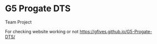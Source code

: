 # G5 Progate DTS
Team Project

For checking website working or not
https://gfives.github.io/G5-Progate-DTS/
